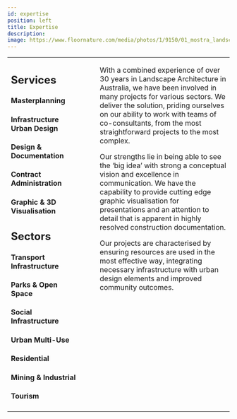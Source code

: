 ```yaml
---
id: expertise
position: left
title: Expertise
description:
image: https://www.floornature.com/media/photos/1/9150/01_mostra_landscape_architecture_full.jpg
---
```


<table>
<tr>
<td valign="top" width="40%" style="padding-right: 40px">

## Services

#### Masterplanning

#### Infrastructure Urban Design

#### Design & Documentation

#### Contract Administration

#### Graphic & 3D Visualisation

## Sectors

#### Transport Infrastructure

#### Parks & Open Space

#### Social Infrastructure

#### Urban Multi-Use

#### Residential

#### Mining & Industrial

#### Tourism

</td>
<td valign="top">
    
With a combined experience of over 30 years in Landscape Architecture in Australia, we have been involved in many projects for various sectors. We deliver the solution, priding ourselves on our ability to work with teams of co-consultants, from the most straightforward projects to the most complex.

Our strengths lie in being able to see the ‘big idea’ with strong a conceptual vision and excellence in communication. We have the capability to provide cutting edge graphic visualisation for presentations and an attention to detail that is apparent in highly resolved construction documentation.

Our projects are characterised by ensuring resources are used in the most effective way, integrating necessary infrastructure with urban design elements and improved community outcomes.

</td>
</tr>
</table>
